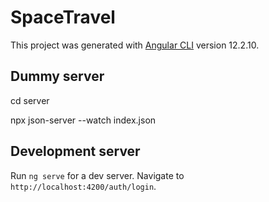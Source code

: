 # SpaceTravel

This project was generated with [Angular CLI](https://github.com/angular/angular-cli) version 12.2.10.
## Dummy server

cd server

npx json-server --watch index.json

## Development server

Run `ng serve` for a dev server. Navigate to `http://localhost:4200/auth/login`.
